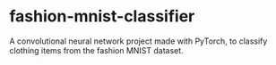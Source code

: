 # fashion-mnist-classifier
A convolutional neural network project made with PyTorch, to classify clothing items from the fashion MNIST dataset.
